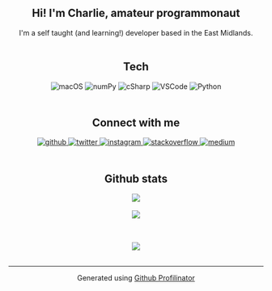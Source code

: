 ## <div align="center">Hi! I'm Charlie, amateur programmonaut</div>  
  

<div align="center">I'm a self taught (and learning!) developer based in the East Midlands.</div>  
  
<br/>

## <div align="center">Tech</div>


<div align ="center">
<img src=https://img.shields.io/badge/mac%20os-000000?style=for-the-badge&logo=apple&logoColor=white alt=macOS style="margin-bottom: 5px;" />
<img src=https://img.shields.io/badge/Numpy-777BB4?style=for-the-badge&logo=numpy&logoColor=white alt=numPy style="margin-bottom: 5px;" />
<img src=https://img.shields.io/badge/C%23-239120?style=for-the-badge&logo=c-sharp&logoColor=white alt=cSharp style="margin-bottom: 5px;" />
<img src=https://img.shields.io/badge/VSCode-0078D4?style=for-the-badge&logo=visual%20studio%20code&logoColor=white alt=VSCode style="margin-bottom: 5px;" />
<img src=https://img.shields.io/badge/Python-FFD43B?style=for-the-badge&logo=python&logoColor=blue alt=Python style="margin-bottom: 5px;" />


</div>

<br/>  

## <div align="center">Connect with me</div>  
  

<div align="center">
<a href="https://github.com/charlie-daniels" target="_blank">
<img src=https://img.shields.io/badge/github-%2324292e.svg?&style=for-the-badge&logo=github&logoColor=white alt=github style="margin-bottom: 5px;" />
</a>
<a href="https://twitter.com/chadanx_" target="_blank">
<img src=https://img.shields.io/badge/twitter-%2300acee.svg?&style=for-the-badge&logo=twitter&logoColor=white alt=twitter style="margin-bottom: 5px;" />
</a>
<a href="https://instagram.com/charlie_daniels_dev" target="_blank">
<img src=https://img.shields.io/badge/instagram-%23000000.svg?&style=for-the-badge&logo=instagram&logoColor=white alt=instagram style="margin-bottom: 5px;" />
</a>
<a href="https://stackoverflow.com/users/11442321" target="_blank">
<img src=https://img.shields.io/badge/stackoverflow-%23F28032.svg?&style=for-the-badge&logo=stackoverflow&logoColor=white alt=stackoverflow style="margin-bottom: 5px;" />
</a>
<a href="https://medium.com/@charlied030401" target="_blank">
<img src=https://img.shields.io/badge/medium-%23292929.svg?&style=for-the-badge&logo=medium&logoColor=white alt=medium style="margin-bottom: 5px;" />
</a>  
</div>  
  

<br/>  

## <div align="center">Github stats</div>  
  

<div align="center"><img src="https://github-readme-stats.vercel.app/api?username=charlie-daniels&show_icons=true&count_private=true&theme=react&hide_title=true&hide_border=true" align="center" /></div>  

<br/>

<div align="center"><img src="https://github-readme-stats.vercel.app/api/top-langs/?username=charlie-daniels&hide_border=true&layout=compact&theme=react&hide_title=true" align="center" /></div>  

<br/>  

##   

<div align="center">
<img src="https://komarev.com/ghpvc/?username=charlie-daniels&&style=flat-square" align="center" />
</div>  

<br />

----
<div align="center">Generated using <a href="https://profilinator.rishav.dev/" target="_blank">Github Profilinator</a></div>
